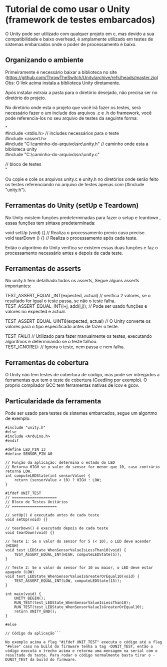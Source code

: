 # Tutorial de como usar o Unity (framework de testes embarcados)

O Unity pode ser utilizado com qualquer projeto em c, mas devido a sua compatibilidade e baixo overhead, é amplamente utilizado em testes de sistemas embarcados onde o poder de processamento é baixo.
  

## Organizando o ambiente

Primeiramente é necessário baixar a biblioteca no site (https://github.com/ThrowTheSwitch/Unity/archive/refs/heads/master.zip) 
Obs: O link acima instala a biblioteca Unity diretamente.

Após instalar extraia a pasta para o diretório desejado, não precisa ser no diretório do projeto.  

No diretório onde esta o projeto que você irá fazer os testes, será necessário fazer o um include dos arquivos .c e .h do framework,
você pode referencia-los no seu arquivo de testes da seguinte forma:

"  
#include <stdio.h> // includes necessários para o teste  
#include <assert.h>  
#include "C:\caminho-do-arquivo\src\unity.h" // caminho onde esta a biblioteca unity  
#include "C:\caminho-do-arquivo\src\unity.c"  

// bloco de testes  
"  

Ou copie e cole os arquivos unity.c e unity.h no diretórios onde serão feito os testes referenciando no arquivo de testes apenas com (#include "unity.h").

## Ferramentas do Unity (setUp e Teardown)

No Unity existem funções predeterminadas para fazer o setup e teardown , essas funções tem sintaxe predeterminada:

void setUp (void) {] // Realiza o processamento previo caso precise.  
void tearDown () {} //  Realiza o processamento após cada teste.  

Então o algoritmo do Unity verifica se existem essas duas funções e faz o processamento necessário antes e depois de cada teste. 

## Ferramentas de asserts

No unity.h tem detalhado todos os asserts, Segue alguns asserts importantes:

TEST_ASSERT_EQUAL_INT(expected, actual) // verifica 2 valores, se o resultado for igual o teste passa, se não o teste falha.  
TEST_ASSERT_EQUAL_INT(i+j, add(i,j)); // Pode ser usado funções e valores no expected e actual.  

TEST_ASSERT_EQUAL_UINT8(expected, actual) // O Unity converte os valores para o tipo especificado antes de fazer o teste.  

TEST_FAIL() // Utilizado para fazer manualmente os testes, executando algoritmos e determinando se o teste falhou.  
TEST_IGNORE(): // Ignora o teste, nem passa e nem falha.

## Ferramentas de cobertura

O Unity não tem testes de cobertura de código, mas pode ser intregados a ferramentas que tem o teste de cobertura (Ceedling por exemplo).
O proprio compilador GCC tem ferramentas nativas de lcov e gcov.

## Particularidade da ferramenta

Pode ser usado para testes de sistemas embarcados, segue um algortmo de exemplo:

```#ifdef UNIT_TEST
#include "unity.h"
#else
#include <Arduino.h>
#endif

#define LED_PIN 13
#define SENSOR_PIN A0

// Função da aplicação: determina o estado do LED
// Retorna HIGH se o valor do sensor for menor que 10, caso contrário retorna LOW.
int computeLEDState(int sensorValue) {
    return (sensorValue < 10) ? HIGH : LOW;
}

#ifdef UNIT_TEST
// ====================
// Bloco de Testes Unitários
// ====================

// setUp() é executado antes de cada teste
void setUp(void) {}

// tearDown() é executado depois de cada teste
void tearDown(void) {}

// Teste 1: Se o valor do sensor for 5 (< 10), o LED deve acender (HIGH)
void test_LEDState_WhenSensorValueIsLessThan10(void) {
    TEST_ASSERT_EQUAL_INT(HIGH, computeLEDState(5));
}

// Teste 2: Se o valor do sensor for 10 ou maior, o LED deve estar apagado (LOW)
void test_LEDState_WhenSensorValueIsGreaterOrEqual10(void) {
    TEST_ASSERT_EQUAL_INT(LOW, computeLEDState(15));
}

int main(void) {
    UNITY_BEGIN();
    RUN_TEST(test_LEDState_WhenSensorValueIsLessThan10);
    RUN_TEST(test_LEDState_WhenSensorValueIsGreaterOrEqual10);
    return UNITY_END();
}

#else

// Código da aplicação```

No exemplo acima a flag "#ifdef UNIT_TEST" executa o código até a flag "#else" caso na build do firmware tenha a tag -DUNIT_TEST, então o código executa o trecho acima e retorma uma mensagem na serial com o resultado do teste. Para rodar o código normalmente basta tirar o -DUNIT_TEST da build do firmware.

 
